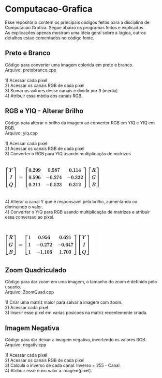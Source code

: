 # Computacao-Grafica

Esse repositório contem os principais códigos feitos para a disciplina de Computacao Grafica. Segue abaixo os programas feitos e explicados.
<br /> As explicações apenas mostram uma ideia geral sobre a lógica, outros detalhes estao comentados no código fonte.

<h2> Preto e Branco </h2>
Código para converter uma imagem colorida em preto e branco.
<br />Arquivo: pretobranco.cpp


<br />
<br />1) Acessar cada pixel
<br />2) Acessar os canais RGB de cada pixel
<br />3) Somar os valores desse canais e dividir por 3 (média)
<br />4) Atribuir essa média aos canais RGB.

<h2> RGB e YIQ - Alterar Brilho</h2>
Código para alterar o brilho da imagem ao converter RGB em YIQ e YIQ em RGB.
<br />Arquivo: yiq.cpp
<br />
<br />1) Acessar cada pixel
<br />2) Acessar os canais RGB de cada pixel
<br />3) Converter o RGB para YIQ usando multiplicação de matrizes <br />

<br />
	
![Alt text](/images/rgbyiq.png?raw=true "Modelo")
<br />

<br />4) Alterar o canal Y que é responsavel pelo brilho, aumentando ou diminuindo o valor.
<br />4) Converter o YIQ para RGB usando multiplicação de matrizes e atribuir essa conversao ao pixel. <br />

<br />
	
![Alt text](/images/yiqrgb.png?raw=true "Modelo")
<br />

<h2> Zoom Quadriculado </h2>
Código para dar zoom em uma imagem, o tamanho do zoom é definido pelo usuario.
<br />Arquivo: ZoomQuad.cpp
<br />
<br />1) Criar uma matriz maior para salvar a imagem com zoom.
<br />2) Acessar cada pixel
<br />3) Inserir esse pixel em varias posicoes na matriz recentemente criada.

<h2> Imagem Negativa </h2>
Código para dar deixar a imagem negativa, invertendo os valores RGB.
<br />Arquivo: negativ.cpp
<br />
<br />1) Acessar cada pixel
<br />2) Acessar os canais RGB de cada pixel
<br />3) Calcula o inverso de cada canal. Inverso = 255 - Canal.
<br />4) Atribuir esse novo valor a imagem(pixel).


